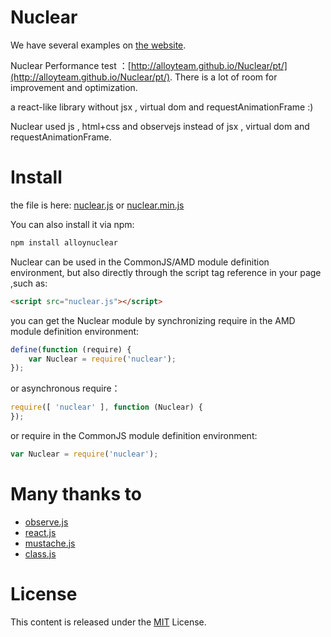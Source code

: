 # Nuclear

We have several examples on [the website](http://alloyteam.github.io/Nuclear/).

Nuclear Performance test ：[http://alloyteam.github.io/Nuclear/pt/](http://alloyteam.github.io/Nuclear/pt/). There is a lot of room for improvement and optimization. 

a react-like library without jsx , virtual dom and requestAnimationFrame :)

Nuclear used js , html+css and observejs instead of jsx , virtual dom and requestAnimationFrame.

# Install

the file is  here: [nuclear.js](https://raw.githubusercontent.com/AlloyTeam/Nuclear/master/dist/nuclear.js) or [nuclear.min.js](https://raw.githubusercontent.com/AlloyTeam/Nuclear/master/dist/nuclear.min.js)

You can also install it via npm:

```html
npm install alloynuclear
```

Nuclear can be used in the CommonJS/AMD module definition environment, but also directly through the script tag reference in your page ,such as:

```html
<script src="nuclear.js"></script>
```

you can get the Nuclear module by synchronizing require in the AMD module definition environment:

```javascript
define(function (require) {
    var Nuclear = require('nuclear');
});
```

or asynchronous require：

```javascript
require([ 'nuclear' ], function (Nuclear) {
});
```

or  require in the CommonJS module definition environment:

```javascript
var Nuclear = require('nuclear');
```

# Many thanks to
* [observe.js](https://github.com/kmdjs/observejs)
* [react.js](http://facebook.github.io/react/) 
* [mustache.js](https://github.com/janl/mustache.js) 
* [class.js](http://ejohn.org/blog/simple-javascript-inheritance/) 

# License
This content is released under the [MIT](http://opensource.org/licenses/MIT) License.
